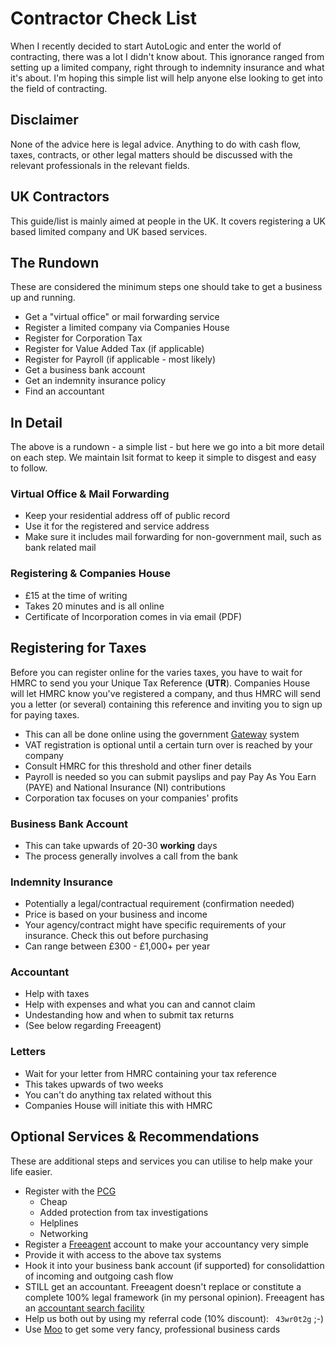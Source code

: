 # Contractor Check List
When I recently decided to start AutoLogic and enter the world of contracting, there was a lot I didn't know about. This ignorance ranged from setting up a limited company, right through to indemnity insurance and what it's about. I'm hoping this simple list will help anyone else looking to get into the field of contracting.

## Disclaimer

None of the advice here is legal advice. Anything to do with cash flow, taxes, contracts, or other legal matters should be discussed with the relevant professionals in the relevant fields.

## UK Contractors
This guide/list is mainly aimed at people in the UK. It covers registering a UK based limited company and UK based services. 

## The Rundown

These are considered the minimum steps one should take to get a business up and running. 

- Get a "virtual office" or mail forwarding service
- Register a limited company via Companies House
- Register for Corporation Tax
- Register for Value Added Tax (if applicable)
- Register for Payroll (if applicable - most likely) 
- Get a business bank account
- Get an indemnity insurance policy
- Find an accountant

## In Detail

The above is a rundown - a simple list - but here we go into a bit more detail on each step. We maintain lsit format to keep it simple to disgest and easy to follow.

### Virtual Office &amp; Mail Forwarding

- Keep your residential address off of public record
- Use it for the registered and service address
- Make sure it includes mail forwarding for non-government mail, such as bank related mail

### Registering &amp; Companies House

- £15 at the time of writing
- Takes 20 minutes and is all online
- Certificate of Incorporation comes in via email (PDF)

## Registering for Taxes

Before you can register online for the varies taxes, you have to wait for HMRC to send you your Unique Tax Reference (**UTR**). Companies House will let HMRC know you've registered a company, and thus HMRC will send you a letter (or several) containing this reference and inviting you to sign up for paying taxes.

- This can all be done online using the government [Gateway](https://online.hmrc.gov.uk/) system
- VAT registration is optional until a certain turn over is reached by your company
 - Consult HMRC for this threshold and other finer details
- Payroll is needed so you can submit payslips and pay Pay As You Earn (PAYE) and National Insurance (NI) contributions
- Corporation tax focuses on your companies' profits

### Business Bank Account

- This can take upwards of 20-30 **working** days
- The process generally involves a call from the bank 

### Indemnity Insurance

- Potentially a legal/contractual requirement (confirmation needed)
- Price is based on your business and income
- Your agency/contract might have specific requirements of your insurance. Check this out before purchasing
- Can range between £300 - £1,000+ per year

### Accountant

- Help with taxes
- Help with expenses and what you can and cannot claim
- Undestanding how and when to submit tax returns
- (See below regarding Freeagent)

### Letters

- Wait for your letter from HMRC containing your tax reference
- This takes upwards of two weeks
- You can't do anything tax related without this
- Companies House will initiate this with HMRC

## Optional Services &amp; Recommendations

These are additional steps and services you can utilise to help make your life easier.

- Register with the [PCG](https://www.pcg.org.uk)
    - Cheap
    - Added protection from tax investigations
    - Helplines
    - Networking
- Register a [Freeagent](https://freeagent.com) account to make your accountancy very simple
 - Provide it with access to the above tax systems
 - Hook it into your business bank account (if supported) for consolidattion of incoming and outgoing cash flow
 - STILL get an accountant. Freeagent doesn't replace or constitute a complete 100% legal framework (in my personal opinion). Freeagent has an [accountant search facility](http://www.freeagent.com/accountants/accountants)
 - Help us both out by using my referral code (10% discount): ` 43wr0t2g` ;-)
- Use [Moo](https://moo.com) to get some very fancy, professional business cards
